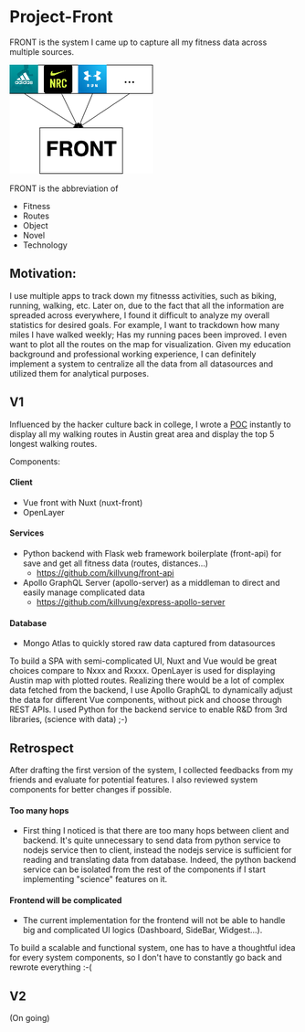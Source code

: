 # Project-Front
FRONT is the system I came up to capture all my fitness data across multiple sources. 

<img src="https://raw.githubusercontent.com/killvung/Project-FRONT/master/front_diagram_abstract.png?token=AB2UN7RVCMR5IIJ5HTEYSVC64LGAC"/>

FRONT is the abbreviation of 
- Fitness
- Routes
- Object
- Novel
- Technology

## Motivation:
I use multiple apps to track down my fitnesss activities, such as biking, running, walking, etc. Later on, due to the fact that all the information are spreaded across everywhere, I found it difficult to analyze my overall statistics for desired goals. For example, I want to trackdown how many miles I have walked weekly; Has my running paces been improved. I even want to plot all the routes on the map for visualization. Given my education background and professional working experience, I can definitely implement a system to centralize all the data from all datasources and utilized them for analytical purposes. 

## V1
Influenced by the hacker culture back in college, I wrote a [POC](http://killvung.github.io/nuxt-front) instantly to display all my walking routes in Austin great area and display the top 5 longest walking routes. 

Components: 
#### Client
- Vue front with Nuxt (nuxt-front)
- OpenLayer
#### Services
- Python backend with Flask web framework boilerplate (front-api) for save and get all fitness data (routes, distances...)
    - https://github.com/killvung/front-api
- Apollo GraphQL Server (apollo-server) as a middleman to direct and easily manage complicated data 
    - https://github.com/killvung/express-apollo-server
#### Database
- Mongo Atlas to quickly stored raw data captured from datasources

To build a SPA with semi-complicated UI, Nuxt and Vue would be great choices compare to Nxxx and Rxxxx. OpenLayer is used for displaying Austin map with plotted routes. Realizing there would be a lot of complex data fetched from the backend, I use Apollo GraphQL to dynamically adjust the data for different Vue components, without pick and choose through REST APIs. I used Python for the backend service to enable R&D from 3rd libraries, (science with data) ;-)

## Retrospect
After drafting the first version of the system, I collected feedbacks from my friends and evaluate for potential features. I also reviewed system components for better changes if possible. 

#### Too many hops
- First thing I noticed is that there are too many hops between client and backend. It's quite unnecessary to send data from python service to nodejs service then to client, instead the nodejs service is sufficient for reading and translating data from database. Indeed, the python backend service can be isolated from the rest of the components if I start implementing "science" features on it.
#### Frontend will be complicated
- The current implementation for the frontend will not be able to handle big and complicated UI logics (Dashboard, SideBar, Widgest...).

To build a scalable and functional system, one has to have a thoughtful idea for every system components, so I don't have to constantly go back and rewrote everything :-(
## V2
(On going)
